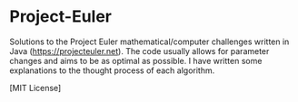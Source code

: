 # Project-Euler
Solutions to the Project Euler mathematical/computer challenges written in Java (https://projecteuler.net). The code usually allows for parameter changes and aims to be as optimal as possible. I have written some explanations to the thought process of each algorithm. 

[MIT License]
